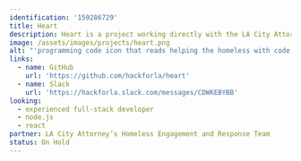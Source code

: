 ```yaml
---
identification: '159286729'
title: Heart
description: Heart is a project working directly with the LA City Attorney’s Homeless Engagement and Response Team. The HEART program helps homeless individuals resolve eligible traffic and pedestrian infractions and related warrants and fines by engaging with relevant services. Hack for LA is helping them build a database and case management system to streamline their workflow and enable them to scale their program.
image: /assets/images/projects/heart.png
alt: "'programming code icon that reads helping the homeless with code '"
links: 
  - name: GitHub
    url: 'https://github.com/hackforla/heart'
  - name: Slack
    url: 'https://hackforla.slack.com/messages/CDWKEBYBB'
looking: 
  - experienced full-stack developer 
  - node.js 
  - react
partner: LA City Attorney’s Homeless Engagement and Response Team
status: On Hold
---
```


